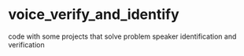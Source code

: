 # voice_verify_and_identify
code with some projects that solve problem speaker identification and verification
